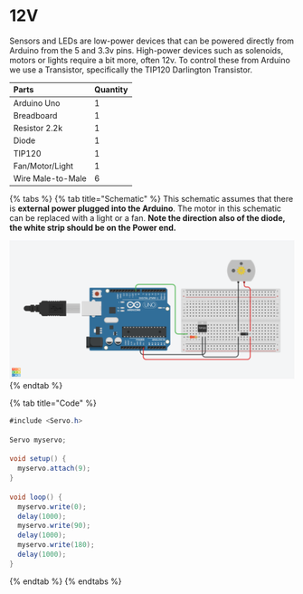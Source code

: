 # 12V

Sensors and LEDs are low-power devices that can be powered directly from Arduino from the 5 and 3.3v pins. High-power devices such as solenoids, motors or lights require a bit more, often 12v. To control these from Arduino we use a Transistor, specifically the TIP120 Darlington Transistor.

| Parts | Quantity |
| :--- | :--- |
| Arduino Uno | 1 |
| Breadboard | 1 |
| Resistor 2.2k | 1 |
| Diode | 1 |
| TIP120 | 1 |
| Fan/Motor/Light | 1 |
| Wire Male-to-Male | 6 |

{% tabs %}
{% tab title="Schematic" %}
This schematic assumes that there is **external power plugged into the Arduino**. The motor in this schematic can be replaced with a light or a fan. **Note the direction also of the diode, the white strip should be on the Power end.**

![](../../../../.gitbook/assets/12v.png)
{% endtab %}

{% tab title="Code" %}
```csharp
#include <Servo.h>

Servo myservo;

void setup() {
  myservo.attach(9);
}

void loop() {
  myservo.write(0);
  delay(1000);
  myservo.write(90);
  delay(1000);
  myservo.write(180);
  delay(1000);
}
```
{% endtab %}
{% endtabs %}




